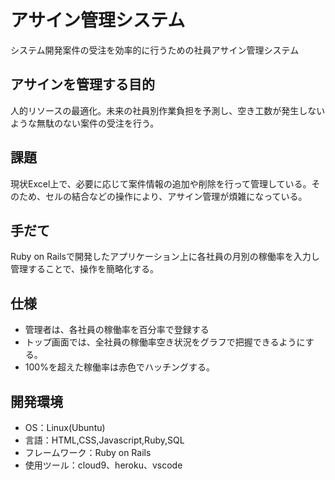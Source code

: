 # アサイン管理システム
システム開発案件の受注を効率的に行うための社員アサイン管理システム

## アサインを管理する目的
人的リソースの最適化。未来の社員別作業負担を予測し、空き工数が発生しないような無駄のない案件の受注を行う。

## 課題
現状Excel上で、必要に応じて案件情報の追加や削除を行って管理している。そのため、セルの結合などの操作により、アサイン管理が煩雑になっている。

## 手だて
Ruby on Railsで開発したアプリケーション上に各社員の月別の稼働率を入力し管理することで、操作を簡略化する。

## 仕様
- 管理者は、各社員の稼働率を百分率で登録する
- トップ画面では、全社員の稼働率空き状況をグラフで把握できるようにする。
- 100%を超えた稼働率は赤色でハッチングする。

## 開発環境
* OS：Linux(Ubuntu)
* 言語：HTML,CSS,Javascript,Ruby,SQL
* フレームワーク：Ruby on Rails
* 使用ツール：cloud9、heroku、vscode
